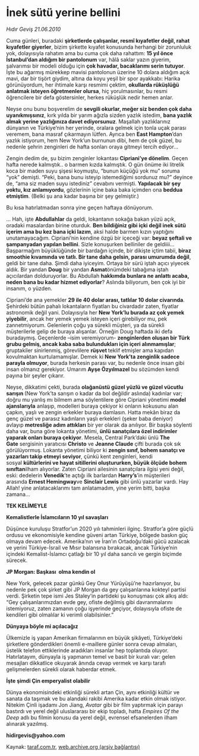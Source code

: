 # İnek sütü yerine bellini 

*Hıdır Geviş 21.06.2010*

<div class="yazi">
<p>Cuma günleri, buradaki <b>şirketlerde çalışanlar, resmî kıyafetler değil, rahat kıyafetler giyerler</b>, bizim şirkette kıyafet konusunda herhangi bir zorunluluk yok, dolayısıyla rahatım ama bu cuma çok daha rahattım: <b>15 yıl önce İstanbul’dan aldığım bir pantolonum</b> var, hâlâ saklar yazın giyerim, şalvarımsı bir modeli olduğu için <b>çok havadar, bacaklarımı serin tutuyor</b>. İşte bu ağarmış mürekkep mavisi pantolonun üzerine 10 dolara aldığım açık mavi, dar bir tişört giydim, altına da koyu yeşil bir spor ayakkabı: Harika görünüyordum, her ihtimale karşı resmimi çektim, <b>okullarda rüküşlüğü anlatmak isteyen öğretmenler olursa</b>, hiç yorulmasınlar, bu resmi öğrencilere bir defa göstersinler, herkes rüküşlük nedir hemen anlar.</p>
<p>Neyse onu bunu boşverelim de <b>sevgili okurlar, meğer siz benden çok daha uyanıkmışsınız</b>, kırk yılda bir yarım ağızla sizden yazlık istedim, <b>bana yazlık almak yerine yazlığınıza davet ediyorsunuz</b>. Maşallah yazlıklarınız dünyanın ve Türkiye’nin her yerinde, oralara gelmek için tonla uçak parası veremem, bana masraf çıkarmayın lütfen. Ayrıca ben <b>East Hampton</b>’dan yazlık istiyorum, hem New York’un burnunun dibi, hem de çok güzel, bu nedenle şehrin zenginleri de hafta sonları oraya gitmeyi tercih ediyor...</p>
<p>Zengin dedim de, şu bizim zenginler lokantası <b>Cipriani’ye dönelim</b>. Geçen hafta nerede kalmıştık.. o barmen kızda kalmıştık. O gün önüme iki litrelik koca bir maden suyu şişesi koymuştu, “bunun küçüğü yok mu” soruma “yok” demişti. “Peki, bana bunu isteyip istemediğimi sordunuz mu?” deyince de, “ama siz maden suyu istediniz” cevabını vermişti. <b>Yapılacak bir şey yoktu, kız anlamıyordu</b>, gözlerinin içine baka baka içimden ona <b>beddua etmiştim</b>. (Belki şu ana kadar başına bir şey gelmiştir.)</p>
<p>Bu kısa hatırlatmadan sonra yine geçen haftaya dönüyorum.</p>
<p>... Hah, işte <b>Abdullahlar</b> da geldi, lokantanın sokağa bakan yüzü açık, oradaki masalardan birine oturduk. <b>Ben bildiğiniz gibi içki değil inek sütü içerim ama bu kez bana içki lazım</b>, aksi halde barmen kızın yaptığını unutamayacağım. Cipriani’nin kendine özgü bir içeceği var: <b>beyaz şeftali ve şampanyadan yapılan bellini</b>. Sizle konuşurken belliniler de geldiiii... Başparmağım büyüklüğünde bir bardağın içinde, bir dikişte içtim tabii, <b>biraz smoothie kıvamında ve tatlı. Bir tane daha gelsin, parası umurumda değil</b>, geldi bir tane daha. Şimdi daha iyiceyim. Ortaya bir sürü iştah açıcı yiyecek aldık. Bir yandan <b>Doug</b> bir yandan <b>Asmat</b>önümdeki tabağıma iştah açıcılardan dolduruyorlar. Bu Abdullah <b>hakkımda bunlara ne anlattı acaba, neden bana bu kadar hizmet ediyorlar</b>? Aslında biliyorum, ben çok iyi bir insanım, o yüzden.</p>
<p>Cipriani’de ana yemekler <b>29 ile 40 dolar arası, tatlılar 10 dolar civarında</b>. Şehirdeki bütün pahalı lokantaların fiyatları bu civardadır zaten, fiyatlar astronomik değil yani. Dolayısıyla her <b>New York’lu burada az çok yemek yiyebilir</b>, ancak her yemek yemek isteyen içeri girebiliyor mu, pek zannetmiyorum. Gelenlerin çoğu ya sürekli müşteri, ya da sürekli müşterilerle gelip de buraya alışanlar. Örneğin Doug haftada iki defa buradaymış. Geçenlerde –isim veremiyorum- <b>zenginlerden oluşan bir Türk grubu gelmiş, ancak kaba saba bulundukları için içeri alınmamışlar</b>; gruptakiler sinirlenmiş, görevlilere <b>rüşvet </b>teklif etmişler ama kapıdan kovulmaktan kurtulamamışlar. Demek ki <b>New York’ta zenginlik sadece parayla olmuyor</b>, burada herkesin parası var, bu nedenle önce insan gibi insan olmanız gerekiyor. Umarım <b>Ayşe Özyılmazel</b> bu sözümden kendi payına bir şeyler çıkarır.</p>
<p>Neyse, dikkatimi çekti, burada <b>olağanüstü güzel yüzlü ve güzel vücutlu sarışın </b>(New York’ta sarışın o kadar da bol değildir aslında) kadınlar var; doğru mu yanlış mı bilmem ama söylentilere göre Cipriani yönetimi <b>model ajanslarıyla</b> anlaşıp, modelleri buraya çekiyor ki onların kokusunu alan çapkın, yaşlı ve zengin erkekler buraya damlasın. Hatta mekân biraz da genç güzel ve parasız kadınların yaşlı erkekleri (şeker baba deniyor) avlayıp <b>metresliğe adım attıkları</b> bir yer olarak da anılıyor. Bir başka söylenti daha var, buna göre lokanta yönetimi, <b>ünlü sanatçılara özel indirimler yaparak onları buraya çekiyor</b>. Mesela, Central Park’daki ünlü <b>The Gate</b> sergisinin yaratıcısı <b>Christo</b> ve <b>Jeanne Claude</b> çifti burada çok sık görülüyormuş. Lokanta yönetimi biliyor ki <b>zengin sınıf, bohem sanatçı ve yazarları takip etmeyi seviyor</b>, çünkü kent zenginleri, kendi sosyal <b>kültürlerini ve hayat sitillerini oluştururken, büyük ölçüde bohem sınıftan</b>ilham alıyorlar. Zaten Cipriani ailesinin sanatçılara ilgisi yeni değil, eski: dedelerin <b>Venedik</b>’te açtığı ilk barlardan <b>Harry’s</b>’in müşterileri arasında <b>Ernest Hemingway</b>ve <b>Sinclair Lewis</b> gibi ünlü yazarlar vardı. Hay Allah! yine anlatacaklarımı tam anlatamadım, yine yerim bitti, başka zamana... <br/></p>
<p><b>TEK KELİMEYLE</b> <br/></p>
<p><b>Kemalistlerle İslamcıların 10 yıl savaşları</b></p>
<p>Düşünce kuruluşu Stratfor’un 2020 yılı tahminleri ilginç. Stratfor’a göre güçlü ordusu ve ekonomisiyle kendine güveni artan Türkiye, bölgede baskın güç olmaya devam edecek. Amerika’nın ve İran’ın Ortadoğu’daki gücü azalacak ve yerini Türkiye-İsrail ve Mısır balansına bırakacak, ancak Türkiye’nin içindeki Kemalist-İslamcı çatlağı bir 10 yıl daha sancılı ve gergin biçimde sürecek. <br/></p>
<p><b>JP Morgan: Başkası  olma kendin ol</b></p>
<p>New York, gelecek pazar günkü Gey Onur Yürüyüşü’ne hazırlanıyor, bu nedenle pek çok şirket gibi JP Morgan da gey çalışanlarına kokteyl partisi verdi. Şirketin tepe ismi Jes Staley’in partideki şu konuşması çok alkış aldı: “Gey çalışanlarımızdan evde gey, ofiste değilmiş gibi davranmalarını istemiyoruz, zaten zamanın çoğu işyerinde geçiyor, dolayısıyla ofiste de kendileri gibi olmalılar ki verimli olabilsinler.” <br/></p>
<p><b>Dünyaya böyle mi açılacağız</b></p>
<p>Ülkemizle iş yapan Amerikan firmalarının en büyük şikâyeti, Türkiye’deki şirketlere gönderdikleri önemli e-maillere günler sonra cevap almaları, üstelik telefon ettiklerinde aradıkları insanlar hep toplantıda oluyor. Hatırlatayım, dünyayla iş yapmanın temel ve basit bir kuralı var: gelen mesajları dikkatlice okuyarak ânında cevap vermek ve karşı tarafı gelişmelerden sürekli olarak haberdar etmek.</p>
<p><b>İşte şimdi Çin emperyalist olabilir</b></p>
<p>Dünya ekonomisindeki etkinliği sürekli artan Çin, aynı etkinliği kültür ve sanata da taşımak ve bu alandaki rakibi Amerika kadar etkin olmak istiyor. Nitekim Çinli işadamı Jon Jiang, <i>Avatar</i> gibi bir film yaptırmak için parayı bastırdı ve yerel değil uluslararası bir ekip topladı, hatta <i>Empires Of the Deep</i> adlı bu filmin konusu da yerel değil, evrensel efsanelerden ilham alınarak yazılmış.</p>
<p><b>hidirgevis@yahoo.com</b> </p></div>

Kaynak: [taraf.com.tr](http://www.taraf.com.tr:80/hidir-gevis/makale-inek-sutu-yerine-bellini.htm), [web.archive.org (arşiv bağlantısı)](http://web.archive.org/web/20100624015928/http://www.taraf.com.tr:80/hidir-gevis/makale-inek-sutu-yerine-bellini.htm)
